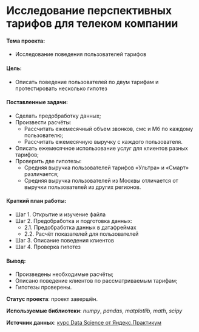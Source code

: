 # Исследование перспективных тарифов для телеком компании

#### Тема проекта:
- Исследование поведения пользователей тарифов

#### Цель:
- Описать поведение пользователей по двум тарифам и протестировать несколько гипотез

#### Поставленные задачи:
- Сделать предобработку данных;
- Произвести расчёты:
  - Рассчитать ежемесячный объем звонков, смс и Мб по каждому пользователю;
  - Рассчитать ежемесячную выручку с каждого пользователя.
- Описать ежемесячное использование услуг для клиентов разных тарифов;
- Проверить две гипотезы:
  - Средняя выручка пользователей тарифов «Ультра» и «Смарт» различается;
  - Средняя выручка пользователей из Москвы отличается от выручки пользователей из других регионов.

#### Краткий план работы:
- Шаг 1. Открытие и изучение файла
- Шаг 2. Предобработка и подготовка данных:
  - 2.1. Предобработка данных в датафреймах
  - 2.2. Расчёт показателей для пользователей
- Шаг 3. Описание поведения клиентов
- Шаг 4. Проверка гипотез

#### Вывод:
- Произведены необходимые расчёты;
- Описано поведение клиентов по рассматриваемым тарифам;
- Гипотезы проверены.

**Статус проекта**: проект завершён.

**Используемые библиотеки**: *numpy*, *pandas*, *matplotlib*, *math*, *scipy*

**Источник данных**: [курс Data Science от Яндекс.Практикум](https://praktikum.yandex.ru/profile/data-scientist/)
